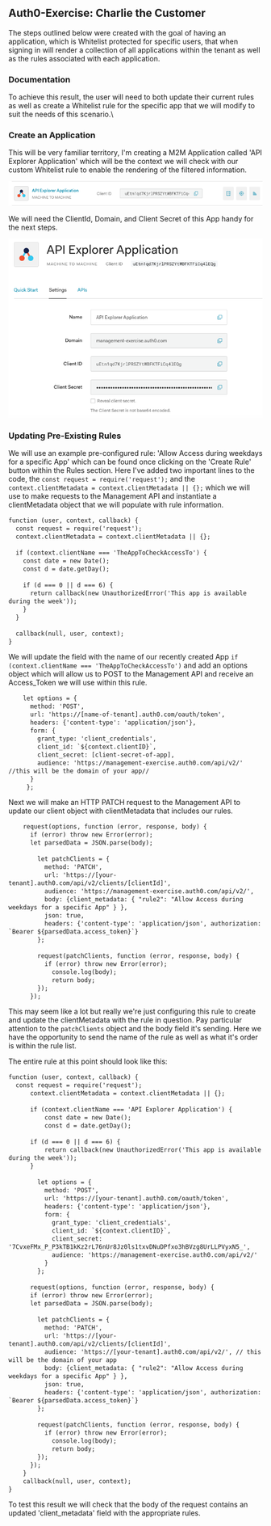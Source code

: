 ## Auth0-Exercise: Charlie the Customer

The steps outlined below were created with the goal of having an application, which is Whitelist protected for specific users, that when signing in will render a collection of all applications within the tenant as well as the rules associated with each application.


### Documentation

To achieve this result, the user will need to both update their current rules as well as create a Whitelist rule for the specific app that we will modify to suit the needs of this scenario.\

### Create an Application

This will be very familiar territory, I'm creating a M2M Application called 'API Explorer Application' which will be the context we will check with our custom Whitelist rule to enable the rendering of the filtered information.

![rules section](/images/APIExplore1.png)

We will need the ClientId, Domain, and Client Secret of this App handy for the next steps.

![rule page](/images/APIExplore2.png)


### Updating Pre-Existing Rules

We will use an example pre-configured rule: 'Allow Access during weekdays for a specific App' which can be found once clicking on the 'Create Rule' button within the Rules section. Here I've added two important lines to the code, the ```const request = require('request');``` and the ```context.clientMetadata = context.clientMetadata || {};``` which we will use to make requests to the Management API and instantiate a clientMetadata object that we will populate with rule information.

```
function (user, context, callback) {
  const request = require('request');
  context.clientMetadata = context.clientMetadata || {};
  
  if (context.clientName === 'TheAppToCheckAccessTo') {
    const date = new Date();
    const d = date.getDay();

    if (d === 0 || d === 6) {
      return callback(new UnauthorizedError('This app is available during the week'));
    }
  }

  callback(null, user, context);
}

```
We will update the field with the name of our recently created App  ```if (context.clientName === 'TheAppToCheckAccessTo')``` and add an options object which will allow us to POST to the Management API and receive an Access_Token we will use within this rule.

```
    let options = {
      method: 'POST',
      url: 'https://[name-of-tenant].auth0.com/oauth/token',
      headers: {'content-type': 'application/json'},
      form: {
        grant_type: 'client_credentials',
        client_id: `${context.clientID}`,
        client_secret: [client-secret-of-app],
        audience: 'https://management-exercise.auth0.com/api/v2/' //this will be the domain of your app//
      }
     };
```
Next we will make an HTTP PATCH request to the Management API to update our client object with clientMetadata that includes our rules.

```
    request(options, function (error, response, body) {
      if (error) throw new Error(error);
      let parsedData = JSON.parse(body);
        
        let patchClients = {
          method: 'PATCH',
          url: 'https://[your-tenant].auth0.com/api/v2/clients/[clientId]',
          audience: 'https://management-exercise.auth0.com/api/v2/',
          body: {client_metadata: { "rule2": "Allow Access during weekdays for a specific App" } },
          json: true,
          headers: {'content-type': 'application/json', authorization: `Bearer ${parsedData.access_token}`}
        };
        
        request(patchClients, function (error, response, body) {
          if (error) throw new Error(error);
            console.log(body);
            return body;
        });
      });    

```
This may seem like a lot but really we're just configuring this rule to create and update the clientMetadata with the rule in question. Pay particular attention to the ```patchClients``` object and the body field it's sending. Here we have the opportunity to send the name of the rule as well as what it's order is within the rule list.

The entire rule at this point should look like this:

```
function (user, context, callback) {
  const request = require('request');
      context.clientMetadata = context.clientMetadata || {};

      if (context.clientName === 'API Explorer Application') {
          const date = new Date();
          const d = date.getDay();

      if (d === 0 || d === 6) {
          return callback(new UnauthorizedError('This app is available during the week'));
      }
        
        let options = {
          method: 'POST',
          url: 'https://[your-tenant].auth0.com/oauth/token',
          headers: {'content-type': 'application/json'},
          form: {
            grant_type: 'client_credentials',
            client_id: `${context.clientID}`,
            client_secret: '7CvxeFMx_P_P3kTB1kKz2rL76nUr8Jz0ls1txvDNuDPfxo3hBVzg8UrLLPVyxN5_',
            audience: 'https://management-exercise.auth0.com/api/v2/'
          }
        };
        
      request(options, function (error, response, body) {
      if (error) throw new Error(error);
      let parsedData = JSON.parse(body);
        
        let patchClients = {
          method: 'PATCH',
          url: 'https://[your-tenant].auth0.com/api/v2/clients/[clientId]',
          audience: 'https://[your-tenant].auth0.com/api/v2/', // this will be the domain of your app
          body: {client_metadata: { "rule2": "Allow Access during weekdays for a specific App" } },
          json: true,
          headers: {'content-type': 'application/json', authorization: `Bearer ${parsedData.access_token}`}
        };
        
        request(patchClients, function (error, response, body) {
          if (error) throw new Error(error);
            console.log(body);
            return body;
        });
      });    
    }
    callback(null, user, context);
}

```
To test this result we will check that the body of the request contains an updated 'client_metadata' field with the appropriate rules.
